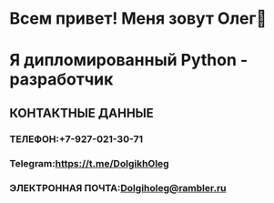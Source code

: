 # Всем привет! Меня зовут Олег👋
# Я дипломированный Python - разработчик
## КОНТАКТНЫЕ ДАННЫЕ

### ТЕЛЕФОН:+7-927-021-30-71

### Telegram:https://t.me/DolgikhOleg

### ЭЛЕКТРОННАЯ ПОЧТА:Dolgiholeg@rambler.ru


<!--
**Dolgiholeg/Dolgiholeg** is a ✨ _special_ ✨ repository because its `README.md` (this file) appears on your GitHub profile.

Here are some ideas to get you started:

- 🔭 I’m currently working on ...
- 🌱 I’m currently learning ...
- 👯 I’m looking to collaborate on ...
- 🤔 I’m looking for help with ...
- 💬 Ask me about ...
- 📫 How to reach me: ...
- 😄 Pronouns: ...
- ⚡ Fun fact: ...
-->
